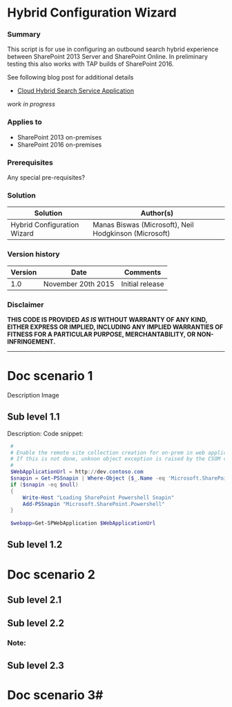# Hybrid Configuration Wizard #

### Summary ###
This script is for use in configuring an outbound search hybrid experience between SharePoint 2013 Server and SharePoint Online. In preliminary testing this also works with TAP builds of SharePoint 2016. 

See following blog post for additional details
- [Cloud Hybrid Search Service Application](http://blogs.msdn.com/b/spses/archive/2015/09/15/cloud-hybrid-search-service-application.aspx)

*work in progress*
 
### Applies to ###
-  SharePoint 2013 on-premises
-  SharePoint 2016 on-premises

### Prerequisites ###
Any special pre-requisites?

### Solution ###
Solution | Author(s)
---------|----------
Hybrid Configuration Wizard | Manas Biswas (Microsoft), Neil Hodgkinson (Microsoft)
 
### Version history ###
Version  | Date | Comments
---------| -----| --------
1.0  | November 20th 2015 | Initial release

### Disclaimer ###
**THIS CODE IS PROVIDED *AS IS* WITHOUT WARRANTY OF ANY KIND, EITHER EXPRESS OR IMPLIED, INCLUDING ANY IMPLIED WARRANTIES OF FITNESS FOR A PARTICULAR PURPOSE, MERCHANTABILITY, OR NON-INFRINGEMENT.**


----------

# Doc scenario 1 #
Description
Image


## Sub level 1.1 ##
Description:
Code snippet:
```PowerShell
 #
 # Enable the remote site collection creation for on-prem in web application level
 # If this is not done, unknon object exception is raised by the CSOM code
 #
 $WebApplicationUrl = http://dev.contoso.com
 $snapin = Get-PSSnapin | Where-Object {$_.Name -eq 'Microsoft.SharePoint.Powershell'}
 if ($snapin -eq $null) 
 {
     Write-Host "Loading SharePoint Powershell Snapin"
     Add-PSSnapin "Microsoft.SharePoint.Powershell"
 }    
  
 $webapp=Get-SPWebApplication $WebApplicationUrl  

```

## Sub level 1.2 ##

# Doc scenario 2 #

## Sub level 2.1 ##

## Sub level 2.2 ##

### Note: ###

## Sub level 2.3 ##

# Doc scenario 3#

